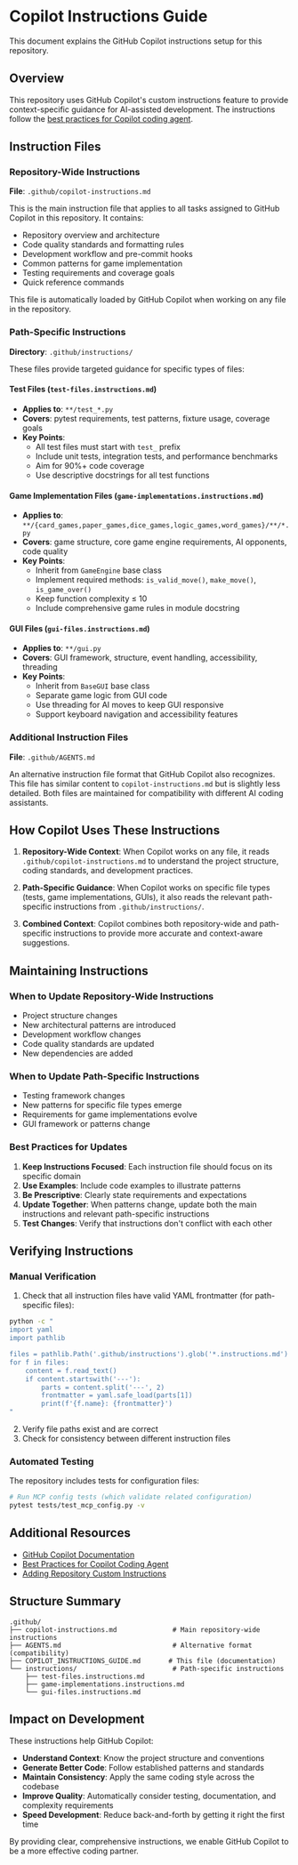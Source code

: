 # Copilot Instructions Guide

This document explains the GitHub Copilot instructions setup for this repository.

## Overview

This repository uses GitHub Copilot's custom instructions feature to provide context-specific guidance for AI-assisted
development. The instructions follow the
[best practices for Copilot coding agent](https://gh.io/copilot-coding-agent-tips).

## Instruction Files

### Repository-Wide Instructions

**File**: `.github/copilot-instructions.md`

This is the main instruction file that applies to all tasks assigned to GitHub Copilot in this repository. It contains:

- Repository overview and architecture
- Code quality standards and formatting rules
- Development workflow and pre-commit hooks
- Common patterns for game implementation
- Testing requirements and coverage goals
- Quick reference commands

This file is automatically loaded by GitHub Copilot when working on any file in the repository.

### Path-Specific Instructions

**Directory**: `.github/instructions/`

These files provide targeted guidance for specific types of files:

#### Test Files (`test-files.instructions.md`)

- **Applies to**: `**/test_*.py`
- **Covers**: pytest requirements, test patterns, fixture usage, coverage goals
- **Key Points**:
  - All test files must start with `test_` prefix
  - Include unit tests, integration tests, and performance benchmarks
  - Aim for 90%+ code coverage
  - Use descriptive docstrings for all test functions

#### Game Implementation Files (`game-implementations.instructions.md`)

- **Applies to**: `**/{card_games,paper_games,dice_games,logic_games,word_games}/**/*.py`
- **Covers**: game structure, core game engine requirements, AI opponents, code quality
- **Key Points**:
  - Inherit from `GameEngine` base class
  - Implement required methods: `is_valid_move()`, `make_move()`, `is_game_over()`
  - Keep function complexity ≤ 10
  - Include comprehensive game rules in module docstring

#### GUI Files (`gui-files.instructions.md`)

- **Applies to**: `**/gui.py`
- **Covers**: GUI framework, structure, event handling, accessibility, threading
- **Key Points**:
  - Inherit from `BaseGUI` base class
  - Separate game logic from GUI code
  - Use threading for AI moves to keep GUI responsive
  - Support keyboard navigation and accessibility features

### Additional Instruction Files

**File**: `.github/AGENTS.md`

An alternative instruction file format that GitHub Copilot also recognizes. This file has similar content to
`copilot-instructions.md` but is slightly less detailed. Both files are maintained for compatibility with different AI
coding assistants.

## How Copilot Uses These Instructions

1. **Repository-Wide Context**: When Copilot works on any file, it reads `.github/copilot-instructions.md` to understand
   the project structure, coding standards, and development practices.

1. **Path-Specific Guidance**: When Copilot works on specific file types (tests, game implementations, GUIs), it also
   reads the relevant path-specific instructions from `.github/instructions/`.

1. **Combined Context**: Copilot combines both repository-wide and path-specific instructions to provide more accurate
   and context-aware suggestions.

## Maintaining Instructions

### When to Update Repository-Wide Instructions

- Project structure changes
- New architectural patterns are introduced
- Development workflow changes
- Code quality standards are updated
- New dependencies are added

### When to Update Path-Specific Instructions

- Testing framework changes
- New patterns for specific file types emerge
- Requirements for game implementations evolve
- GUI framework or patterns change

### Best Practices for Updates

1. **Keep Instructions Focused**: Each instruction file should focus on its specific domain
1. **Use Examples**: Include code examples to illustrate patterns
1. **Be Prescriptive**: Clearly state requirements and expectations
1. **Update Together**: When patterns change, update both the main instructions and relevant path-specific instructions
1. **Test Changes**: Verify that instructions don't conflict with each other

## Verifying Instructions

### Manual Verification

1. Check that all instruction files have valid YAML frontmatter (for path-specific files):

```bash
python -c "
import yaml
import pathlib

files = pathlib.Path('.github/instructions').glob('*.instructions.md')
for f in files:
    content = f.read_text()
    if content.startswith('---'):
        parts = content.split('---', 2)
        frontmatter = yaml.safe_load(parts[1])
        print(f'{f.name}: {frontmatter}')
"
```

2. Verify file paths exist and are correct
1. Check for consistency between different instruction files

### Automated Testing

The repository includes tests for configuration files:

```bash
# Run MCP config tests (which validate related configuration)
pytest tests/test_mcp_config.py -v
```

## Additional Resources

- [GitHub Copilot Documentation](https://docs.github.com/en/copilot)
- [Best Practices for Copilot Coding Agent](https://gh.io/copilot-coding-agent-tips)
- [Adding Repository Custom Instructions](https://docs.github.com/en/copilot/customizing-copilot/adding-repository-custom-instructions-for-github-copilot)

## Structure Summary

```
.github/
├── copilot-instructions.md              # Main repository-wide instructions
├── AGENTS.md                            # Alternative format (compatibility)
├── COPILOT_INSTRUCTIONS_GUIDE.md       # This file (documentation)
└── instructions/                        # Path-specific instructions
    ├── test-files.instructions.md
    ├── game-implementations.instructions.md
    └── gui-files.instructions.md
```

## Impact on Development

These instructions help GitHub Copilot:

- **Understand Context**: Know the project structure and conventions
- **Generate Better Code**: Follow established patterns and standards
- **Maintain Consistency**: Apply the same coding style across the codebase
- **Improve Quality**: Automatically consider testing, documentation, and complexity requirements
- **Speed Development**: Reduce back-and-forth by getting it right the first time

By providing clear, comprehensive instructions, we enable GitHub Copilot to be a more effective coding partner.
